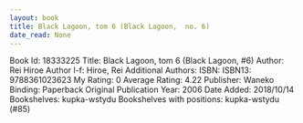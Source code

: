 ```yaml
---
layout: book
title: Black Lagoon, tom 6 (Black Lagoon,  no. 6)
date_read: None
---
```


Book Id: 18333225
Title: Black Lagoon, tom 6 (Black Lagoon, #6)
Author: Rei Hiroe
Author l-f: Hiroe, Rei
Additional Authors: 
ISBN: 
ISBN13: 9788361023623
My Rating: 0
Average Rating: 4.22
Publisher: Waneko
Binding: Paperback
Original Publication Year: 2006
Date Added: 2018/10/14
Bookshelves: kupka-wstydu
Bookshelves with positions: kupka-wstydu (#85)

